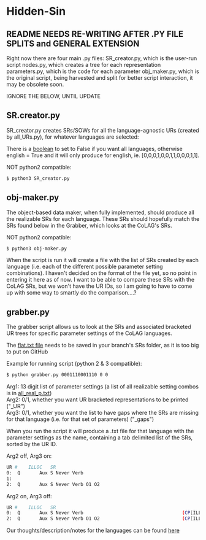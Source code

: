 # Hidden-Sin
## README NEEDS RE-WRITING AFTER .PY FILE SPLITS and GENERAL EXTENSION
Right now there are four main .py files:
SR_creator.py, which is the user-run script
nodes.py, which creates a tree for each representation
parameters.py, which is the code for each parameter
obj_maker.py, which is the original script, being harvested and split for better script interaction, it may be obsolete soon.


IGNORE THE BELOW, UNTIL UPDATE



## SR.creator.py
SR_creator.py creates SRs/SOWs for all the language-agnostic URs (created by all_URs.py), for whatever languages are selected:

There is a [boolean](https://github.com/rofgh/Hidden-Sin/blob/434a7e9c970c35f01e21bf55bc15415f6532940e/SR_creator.py#L12) to set to False if you want all languages, otherwise english = True and it will only produce for english, ie. [0,0,0,1,0,0,1,1,0,0,0,1,1].

NOT python2 compatible:
```bash
$ python3 SR_creator.py
```


## obj-maker.py
The object-based data maker, when fully implemented, should produce all the realizable SRs for each language.  These SRs should hopefully match the SRs found below in the Grabber, which looks at the CoLAG's SRs.

NOT python2 compatible:
```bash
$ python3 obj-maker.py
```

When the script is run it will create a file with the list of SRs created by each language (i.e. each of the different possible parameter setting combinations).  I haven't decided on the format of the file yet, so no point in entering it here as of now.  I want to be able to compare these SRs with the CoLAG SRs, but we won't have the UR IDs, so I am going to have to come up with some way to smartly do the comparison....?


## grabber.py
The grabber script allows us to look at the SRs and associated bracketed UR trees for specific parameter settings of the CoLAG languages.

The [flat.txt file](http://www.colag.cs.hunter.cuny.edu/grammar/data/COLAG_2011_flat.zip) needs to be
saved in your branch's SRs folder, as it is too big to put on GitHub

Example for running script (python 2 & 3 compatible):

```bash
$ python grabber.py 0001110001110 0 0
```

Arg1: 13 digit list of parameter settings (a list of all realizable setting combos is in [all_real_p.txt](https://github.com/rofgh/Hidden-Sin/blob/master/SRs/all_real_p.txt))\
Arg2: 0/1, whether you want UR bracketed representations to be printed ("_UR")\
Arg3: 0/1, whether you want the list to have gaps where the SRs are missing for that 
language (i.e. for that set of parameters) ("_gaps")

When you run the script it will produce a .txt file for that language with the parameter settings as the name, containing a tab delimited list of the SRs, sorted by the UR ID.

Arg2 off, Arg3 on:
```bash
UR #	ILLOC	SR	
0:	Q  	    Aux S Never Verb                                  	
1:                              	
2:	Q  	    Aux S Never Verb O1 O2
```

Arg2 on, Arg3 off:
```bash
UR #	ILLOC	SR	
0:	Q  	    Aux S Never Verb                                  	(CP[ILLOC DEC][+FIN]"Adv[+NULL][+TOPIC]"(Cbar[ILLOC DEC][+FIN][SLASH Adv](C[ILLOC DEC][+FIN]"Aux[+FIN]")(IP[ILLOC DEC][+FIN][SLASH Adv][SLASH Aux]"S"(Ibar[ILLOC DEC][+FIN][SLASH Adv][SLASH Aux](I[ILLOC DEC][+FIN][SLASH Aux]"Aux[+FIN][+NULL][SLASH Aux]")(NegP[SLASH Adv]"Never"(Negbar[SLASH Adv](VP[SLASH Adv](Vbar[SLASH Adv](V"Verb")"Adv[+NULL][SLASH Adv]"))))))))        132
2:	Q  	    Aux S Never Verb O1 O2                            	(CP[ILLOC DEC][+FIN]"Adv[+NULL][+TOPIC]"(Cbar[ILLOC DEC][+FIN][SLASH Adv](C[ILLOC DEC][+FIN]"Aux[+FIN]")(IP[ILLOC DEC][+FIN][SLASH Adv][SLASH Aux]"S"(Ibar[ILLOC DEC][+FIN][SLASH Adv][SLASH Aux](I[ILLOC DEC][+FIN][SLASH Aux]"Aux[+FIN][+NULL][SLASH Aux]")(NegP[SLASH Adv]"Never"(Negbar[SLASH Adv](VP[SLASH Adv](Vbar[SLASH Adv](V"Verb")"O1""O2""Adv[+NULL][SLASH Adv]"))))))))        132	
```

Our thoughts/description/notes for the languages can be found [here](https://docs.google.com/document/d/1J_fS85IQWB9MPXB96ccHrKF_JHXn44iVyyemQOeFJQo/edit?usp=sharing)


